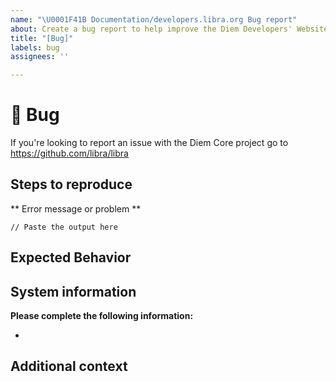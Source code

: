 ```yaml
---
name: "\U0001F41B Documentation/developers.libra.org Bug report"
about: Create a bug report to help improve the Diem Developers' Website
title: "[Bug]"
labels: bug
assignees: ''

---
```


# 🐛 Bug

If you're looking to report an issue with the Diem Core project go to https://github.com/libra/libra

<!-- A clear and concise description of what the bug is.

If you've uncovered a security issue, please email security@libra.org -->

## Steps to reproduce

<!-- Please include all steps to reproduce the issue -->

** Error message or problem **
```
// Paste the output here
```

## Expected Behavior

<!-- A clear and concise description of what you expected to happen. -->

## System information

**Please complete the following information:**
- <!-- Browser type and version -->


## Additional context

<!-- Add any other context about the problem here. -->
